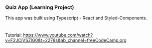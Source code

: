 ### Quiz App (Learning Project)
This app was built using Typescript - React and Styled-Components. 
#
Tutorial: https://www.youtube.com/watch?v=F2JCjVSZlG0&t=2278s&ab_channel=freeCodeCamp.org
